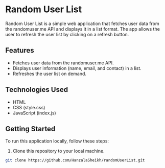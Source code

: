 # Random User List

Random User List is a simple web application that fetches user data from the randomuser.me API and displays it in a list format. The app allows the user to refresh the user list by clicking on a refresh button.

## Features

- Fetches user data from the randomuser.me API.
- Displays user information (name, email, and contact) in a list.
- Refreshes the user list on demand.

## Technologies Used

- HTML
- CSS (style.css)
- JavaScript (index.js)

## Getting Started

To run this application locally, follow these steps:

1. Clone this repository to your local machine.

```bash
git clone https://github.com/HanzalaSheikh/randomUserList.git
